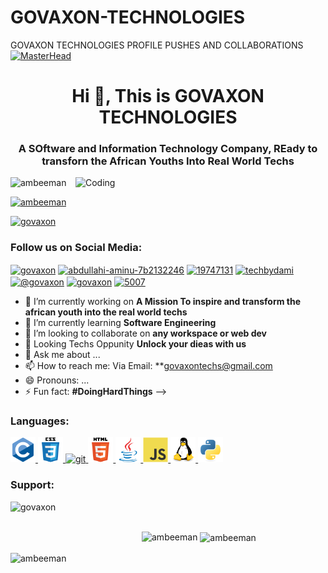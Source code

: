 # GOVAXON-TECHNOLOGIES
GOVAXON TECHNOLOGIES PROFILE PUSHES AND COLLABORATIONS
[![MasterHead](https://as2.ftcdn.net/v2/jpg/02/78/37/47/1000_F_278374738_ypRn0utOVnebuhmpSrDiwkzFsdqEm0aa.jpg)](https://rishavchanda.io)
<h1 align="center">Hi 👋, This is GOVAXON TECHNOLOGIES</h1>
<h3 align="center">A SOftware and Information Technology Company, REady to transforn the African Youths Into Real World Techs</h3>
<img align="right" alt="Coding" width="400" src="https://media4.giphy.com/media/qgQUggAC3Pfv687qPC/giphy.gif">


<p align="left"> <img src="https://komarev.com/ghpvc/?username=ambeeman&label=Profile%20views&color=0e75b6&style=flat" alt="ambeeman" /> </p>

<p align="left"> <a href="https://github.com/ryo-ma/github-profile-trophy"><img src="https://github-profile-trophy.vercel.app/?username=ambeeman" alt="ambeeman" /></a> </p>

<p align="left"> <a href="https://twitter.com/govaxon" target="blank"><img src="https://img.shields.io/twitter/follow/govaxon?logo=twitter&style=for-the-badge" alt="govaxon" /></a> </p>

<h3 align="left">Follow us on Social Media:</h3>
<p align="left">
<a href="https://twitter.com/govaxon" target="blank"><img align="center" src="https://raw.githubusercontent.com/rahuldkjain/github-profile-readme-generator/master/src/images/icons/Social/twitter.svg" alt="govaxon" height="30" width="40" /></a>
<a href="https://linkedin.com/in/abdullahi-aminu-7b2132246" target="blank"><img align="center" src="https://raw.githubusercontent.com/rahuldkjain/github-profile-readme-generator/master/src/images/icons/Social/linked-in-alt.svg" alt="abdullahi-aminu-7b2132246" height="30" width="40" /></a>
<a href="https://stackoverflow.com/users/19747131" target="blank"><img align="center" src="https://raw.githubusercontent.com/rahuldkjain/github-profile-readme-generator/master/src/images/icons/Social/stack-overflow.svg" alt="19747131" height="30" width="40" /></a>
<a href="https://instagram.com/govaxon" target="blank"><img align="center" src="https://raw.githubusercontent.com/rahuldkjain/github-profile-readme-generator/master/src/images/icons/Social/instagram.svg" alt="techbydami" height="30" width="40" /></a>
<a href="https://hashnode.com/@govaxon" target="blank"><img align="center" src="https://raw.githubusercontent.com/rahuldkjain/github-profile-readme-generator/master/src/images/icons/Social/hashnode.svg" alt="@govaxon" height="30" width="40" /></a>
<a href="https://www.youtube.com/c/govaxon" target="blank"><img align="center" src="https://raw.githubusercontent.com/rahuldkjain/github-profile-readme-generator/master/src/images/icons/Social/youtube.svg" alt="govaxon" height="30" width="40" /></a>
<a href="https://discord.gg/5007" target="blank"><img align="center" src="https://raw.githubusercontent.com/rahuldkjain/github-profile-readme-generator/master/src/images/icons/Social/discord.svg" alt="5007" height="30" width="40" /></a>
</p>

- 🔭 I’m currently working on **A Mission To inspire and transform the african youth into the real world techs**
- 🌱 I’m currently learning **Software Engineering**
- 👯 I’m looking to collaborate on **any workspace or web dev**
- 🤔 Looking Techs Oppunity **Unlock your dieas with us**
- 💬 Ask me about ...
- 📫 How to reach me: Via Email: **govaxontechs@gmail.com
- 😄 Pronouns: ...
- ⚡ Fun fact: **#DoingHardThings**
-->

<h3 align="left">Languages:</h3>
<p align="left"> <a href="https://www.cprogramming.com/" target="_blank" rel="noreferrer"> <img src="https://raw.githubusercontent.com/devicons/devicon/master/icons/c/c-original.svg" alt="c" width="40" height="40"/> </a> <a href="https://www.w3schools.com/css/" target="_blank" rel="noreferrer"> <img src="https://raw.githubusercontent.com/devicons/devicon/master/icons/css3/css3-original-wordmark.svg" alt="css3" width="40" height="40"/> </a> <a href="https://git-scm.com/" target="_blank" rel="noreferrer"> <img src="https://www.vectorlogo.zone/logos/git-scm/git-scm-icon.svg" alt="git" width="40" height="40"/> </a> <a href="https://www.w3.org/html/" target="_blank" rel="noreferrer"> <img src="https://raw.githubusercontent.com/devicons/devicon/master/icons/html5/html5-original-wordmark.svg" alt="html5" width="40" height="40"/> </a> <a href="https://www.java.com" target="_blank" rel="noreferrer"> <img src="https://raw.githubusercontent.com/devicons/devicon/master/icons/java/java-original.svg" alt="java" width="40" height="40"/> </a> <a href="https://developer.mozilla.org/en-US/docs/Web/JavaScript" target="_blank" rel="noreferrer"> <img src="https://raw.githubusercontent.com/devicons/devicon/master/icons/javascript/javascript-original.svg" alt="javascript" width="40" height="40"/> </a> <a href="https://www.linux.org/" target="_blank" rel="noreferrer"> <img src="https://raw.githubusercontent.com/devicons/devicon/master/icons/linux/linux-original.svg" alt="linux" width="40" height="40"/> </a> <a href="https://www.python.org" target="_blank" rel="noreferrer"> <img src="https://raw.githubusercontent.com/devicons/devicon/master/icons/python/python-original.svg" alt="python" width="40" height="40"/> </a> </p>

<h3 align="left">Support:</h3>
<p><a href="https://www.instagram.com/govaxon"> <img align="left" src="https://cdn.instagram.com/buttons/v2/default-blue.png" height="50" width="210" alt="govaxon" /></a></p><br><br>

<p><img align="left" src="https://github-readme-stats.vercel.app/api/top-langs?username=ambeeman&show_icons=true&locale=en&layout=compact" alt="ambeeman" /></p>

<p>&nbsp;<img align="center" src="https://github-readme-stats.vercel.app/api?username=ambeeman&show_icons=true&locale=en" alt="ambeeman" /></p>

<p><img align="center" src="https://github-readme-streak-stats.herokuapp.com/?user=ambeeman&" alt="ambeeman" /></p>




